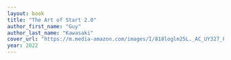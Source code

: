 ```yaml
---
layout: book
title: "The Art of Start 2.0"
author_first_name: "Guy"
author_last_name: "Kawasaki"
cover_url: "https://m.media-amazon.com/images/I/818loglm25L._AC_UY327_FMwebp_QL65_.jpg"
year: 2022
---
```

